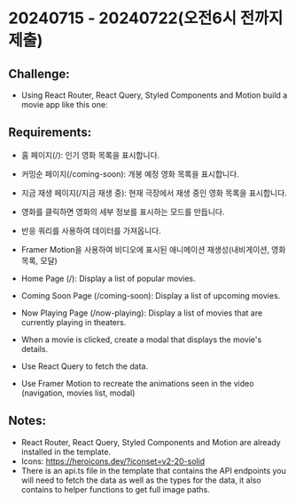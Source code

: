 # 20240715 - 20240722(오전6시 전까지 제출)

## Challenge:

- Using React Router, React Query, Styled Components and Motion build a movie app like this one:

## Requirements:

- 홈 페이지(/): 인기 영화 목록을 표시합니다.
- 커밍순 페이지(/coming-soon): 개봉 예정 영화 목록을 표시합니다.
- 지금 재생 페이지(/지금 재생 중): 현재 극장에서 재생 중인 영화 목록을 표시합니다.
- 영화를 클릭하면 영화의 세부 정보를 표시하는 모드를 만듭니다.
- 반응 쿼리를 사용하여 데이터를 가져옵니다.
- Framer Motion을 사용하여 비디오에 표시된 애니메이션 재생성(내비게이션, 영화 목록, 모달)

- Home Page (/): Display a list of popular movies.
- Coming Soon Page (/coming-soon): Display a list of upcoming movies.
- Now Playing Page (/now-playing): Display a list of movies that are currently playing in theaters.
- When a movie is clicked, create a modal that displays the movie's details.
- Use React Query to fetch the data.
- Use Framer Motion to recreate the animations seen in the video (navigation, movies list, modal)

## Notes:

- React Router, React Query, Styled Components and Motion are already installed in the template.
- Icons: https://heroicons.dev/?iconset=v2-20-solid
- There is an api.ts file in the template that contains the API endpoints you will need to fetch the data as well as the types for the data, it also contains to helper functions to get full image paths.
